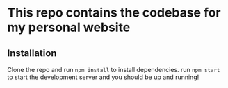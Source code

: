 # This repo contains the codebase for my personal website

## Installation
Clone the repo and run `npm install` to install dependencies. run `npm start` to start the development server and you should be up and running!
